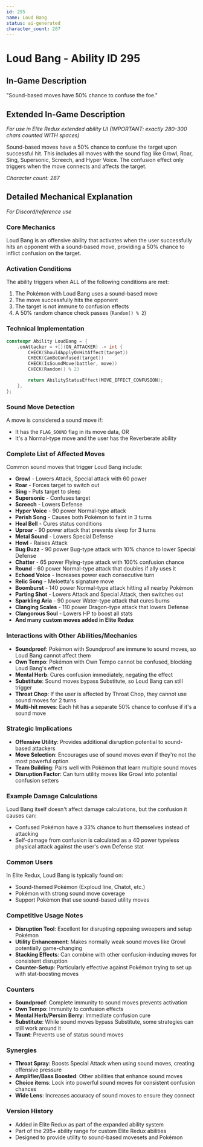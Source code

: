```yaml
---
id: 295
name: Loud Bang
status: ai-generated
character_count: 287
---
```


# Loud Bang - Ability ID 295

## In-Game Description
"Sound-based moves have 50% chance to confuse the foe."

## Extended In-Game Description
*For use in Elite Redux extended ability UI (IMPORTANT: exactly 280-300 chars counted WITH spaces)*

Sound-based moves have a 50% chance to confuse the target upon successful hit. This includes all moves with the sound flag like Growl, Roar, Sing, Supersonic, Screech, and Hyper Voice. The confusion effect only triggers when the move connects and affects the target.

*Character count: 287*

## Detailed Mechanical Explanation
*For Discord/reference use*

### Core Mechanics
Loud Bang is an offensive ability that activates when the user successfully hits an opponent with a sound-based move, providing a 50% chance to inflict confusion on the target.

### Activation Conditions
The ability triggers when ALL of the following conditions are met:
1. The Pokémon with Loud Bang uses a sound-based move
2. The move successfully hits the opponent
3. The target is not immune to confusion effects
4. A 50% random chance check passes (`Random() % 2`)

### Technical Implementation
```c
constexpr Ability LoudBang = {
    .onAttacker = +[](ON_ATTACKER) -> int {
        CHECK(ShouldApplyOnHitAffect(target))
        CHECK(CanBeConfused(target))
        CHECK(IsSoundMove(battler, move))
        CHECK(Random() % 2)

        return AbilityStatusEffect(MOVE_EFFECT_CONFUSION);
    },
};
```

### Sound Move Detection
A move is considered a sound move if:
- It has the `FLAG_SOUND` flag in its move data, OR
- It's a Normal-type move and the user has the Reverberate ability

### Complete List of Affected Moves
Common sound moves that trigger Loud Bang include:
- **Growl** - Lowers Attack, Special attack with 60 power
- **Roar** - Forces target to switch out
- **Sing** - Puts target to sleep
- **Supersonic** - Confuses target
- **Screech** - Lowers Defense
- **Hyper Voice** - 90 power Normal-type attack
- **Perish Song** - Causes both Pokémon to faint in 3 turns
- **Heal Bell** - Cures status conditions
- **Uproar** - 90 power attack that prevents sleep for 3 turns
- **Metal Sound** - Lowers Special Defense
- **Howl** - Raises Attack
- **Bug Buzz** - 90 power Bug-type attack with 10% chance to lower Special Defense
- **Chatter** - 65 power Flying-type attack with 100% confusion chance
- **Round** - 60 power Normal-type attack that doubles if ally uses it
- **Echoed Voice** - Increases power each consecutive turn
- **Relic Song** - Meloetta's signature move
- **Boomburst** - 140 power Normal-type attack hitting all nearby Pokémon
- **Parting Shot** - Lowers Attack and Special Attack, then switches out
- **Sparkling Aria** - 90 power Water-type attack that cures burns
- **Clanging Scales** - 110 power Dragon-type attack that lowers Defense
- **Clangorous Soul** - Lowers HP to boost all stats
- **And many custom moves added in Elite Redux**

### Interactions with Other Abilities/Mechanics
- **Soundproof**: Pokémon with Soundproof are immune to sound moves, so Loud Bang cannot affect them
- **Own Tempo**: Pokémon with Own Tempo cannot be confused, blocking Loud Bang's effect
- **Mental Herb**: Cures confusion immediately, negating the effect
- **Substitute**: Sound moves bypass Substitute, so Loud Bang can still trigger
- **Throat Chop**: If the user is affected by Throat Chop, they cannot use sound moves for 2 turns
- **Multi-hit moves**: Each hit has a separate 50% chance to confuse if it's a sound move

### Strategic Implications
- **Offensive Utility**: Provides additional disruption potential to sound-based attackers
- **Move Selection**: Encourages use of sound moves even if they're not the most powerful option
- **Team Building**: Pairs well with Pokémon that learn multiple sound moves
- **Disruption Factor**: Can turn utility moves like Growl into potential confusion setters

### Example Damage Calculations
Loud Bang itself doesn't affect damage calculations, but the confusion it causes can:
- Confused Pokémon have a 33% chance to hurt themselves instead of attacking
- Self-damage from confusion is calculated as a 40 power typeless physical attack against the user's own Defense stat

### Common Users
In Elite Redux, Loud Bang is typically found on:
- Sound-themed Pokémon (Exploud line, Chatot, etc.)
- Pokémon with strong sound move coverage
- Support Pokémon that use sound-based utility moves

### Competitive Usage Notes
- **Disruption Tool**: Excellent for disrupting opposing sweepers and setup Pokémon
- **Utility Enhancement**: Makes normally weak sound moves like Growl potentially game-changing
- **Stacking Effects**: Can combine with other confusion-inducing moves for consistent disruption
- **Counter-Setup**: Particularly effective against Pokémon trying to set up with stat-boosting moves

### Counters
- **Soundproof**: Complete immunity to sound moves prevents activation
- **Own Tempo**: Immunity to confusion effects
- **Mental Herb/Persim Berry**: Immediate confusion cure
- **Substitute**: While sound moves bypass Substitute, some strategies can still work around it
- **Taunt**: Prevents use of status sound moves

### Synergies
- **Throat Spray**: Boosts Special Attack when using sound moves, creating offensive pressure
- **Amplifier/Bass Boosted**: Other abilities that enhance sound moves
- **Choice items**: Lock into powerful sound moves for consistent confusion chances
- **Wide Lens**: Increases accuracy of sound moves to ensure they connect

### Version History
- Added in Elite Redux as part of the expanded ability system
- Part of the 295+ ability range for custom Elite Redux abilities
- Designed to provide utility to sound-based movesets and Pokémon
